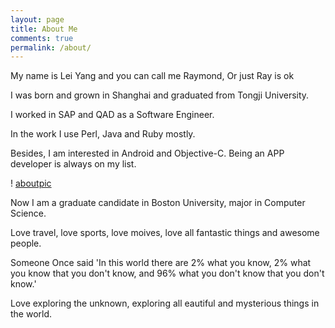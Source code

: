 ```yaml
---
layout: page
title: About Me
comments: true
permalink: /about/
---
```


My name is Lei Yang and you can call me Raymond, Or just Ray is ok

I was born and grown in Shanghai and graduated from Tongji University.



I worked in SAP and QAD as a Software Engineer.

In the work I use Perl, Java and Ruby mostly.

Besides, I am interested in Android and Objective-C. Being an APP developer is always on my list. 

! [aboutpic][pic]


Now I am a graduate candidate in Boston University, major in Computer Science.

Love travel, love sports, love moives, love all fantastic things and awesome people.



Someone Once said 
'In this world there are 2% what you know, 2% what you know that you don't know, and 96% what you don't know that you don't know.'

Love exploring the unknown, exploring all eautiful and mysterious things in the world.

[pic]:     /assets/about_me_scenery.jpg
